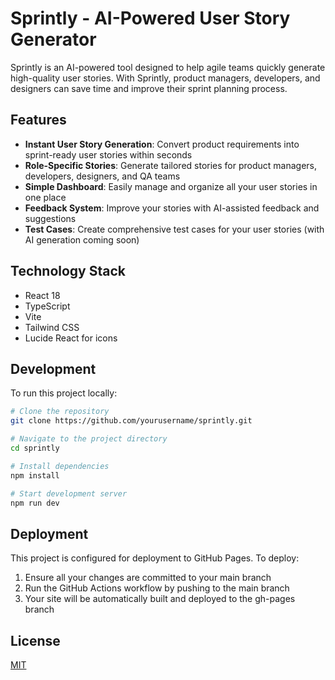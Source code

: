 # Sprintly - AI-Powered User Story Generator

Sprintly is an AI-powered tool designed to help agile teams quickly generate high-quality user stories. With Sprintly, product managers, developers, and designers can save time and improve their sprint planning process.

## Features

- **Instant User Story Generation**: Convert product requirements into sprint-ready user stories within seconds
- **Role-Specific Stories**: Generate tailored stories for product managers, developers, designers, and QA teams
- **Simple Dashboard**: Easily manage and organize all your user stories in one place
- **Feedback System**: Improve your stories with AI-assisted feedback and suggestions
- **Test Cases**: Create comprehensive test cases for your user stories (with AI generation coming soon)

## Technology Stack

- React 18
- TypeScript
- Vite
- Tailwind CSS
- Lucide React for icons

## Development

To run this project locally:

```bash
# Clone the repository
git clone https://github.com/yourusername/sprintly.git

# Navigate to the project directory
cd sprintly

# Install dependencies
npm install

# Start development server
npm run dev
```

## Deployment

This project is configured for deployment to GitHub Pages. To deploy:

1. Ensure all your changes are committed to your main branch
2. Run the GitHub Actions workflow by pushing to the main branch
3. Your site will be automatically built and deployed to the gh-pages branch

## License

[MIT](LICENSE)
